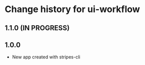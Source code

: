# Change history for ui-workflow

## 1.1.0 (IN PROGRESS)


## 1.0.0

* New app created with stripes-cli
